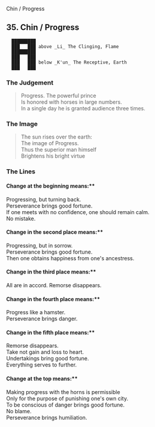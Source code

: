 Chin / Progress
## 35. Chin / Progress
      █████████
      ███   ███ above _Li_ The Clinging, Flame  
      █████████
      ███   ███
      ███   ███ below _K'un_ The Receptive, Earth  
      ███   ███
### The Judgement
> Progress. The powerful prince  
 Is honored with horses in large numbers.  
 In a single day he is granted audience three times.
### The Image
> The sun rises over the earth:  
 The image of Progress.  
 Thus the superior man himself  
 Brightens his bright virtue
### The Lines

#### Change at the beginning means:**  
 Progressing, but turning back.  
 Perseverance brings good fortune.  
 If one meets with no confidence, one should remain calm.  
 No mistake.
#### Change in the second place means:**  
 Progressing, but in sorrow.  
 Perseverance brings good fortune.  
 Then one obtains happiness from one's ancestress.
#### Change in the third place means:**  
 All are in accord. Remorse disappears.
#### Change in the fourth place means:**  
 Progress like a hamster.  
 Perseverance brings danger.
#### Change in the fifth place means:**  
 Remorse disappears.  
 Take not gain and loss to heart.  
 Undertakings bring good fortune.  
 Everything serves to further.
#### Change at the top means:**  
 Making progress with the horns is permissible  
 Only for the purpose of punishing one's own city.  
 To be conscious of danger brings good fortune.  
 No blame.  
 Perseverance brings humiliation.




